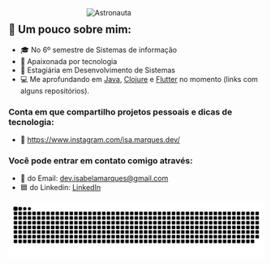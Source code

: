 
<img src="https://user-images.githubusercontent.com/61291155/105898723-8acab280-5ff8-11eb-86f8-571208c41457.png" width="350px" align="right" alt="Astronauta">

## 🔎 Um pouco sobre mim:

- 🎓 No 6º semestre de Sistemas de informação
- 💙 Apaixonada por tecnologia
- 💼 Estagiária em Desenvolvimento de Sistemas
- 💻 Me aprofundando em <a href="https://github.com/IsabelaMarques07/sprint-22">Java</a>, <a href="https://github.com/IsabelaMarques07/formacao-clojure">Clojure</a> e <a href="https://github.com/IsabelaMarques07/app-financas-flutter">Flutter</a> no momento (links com alguns repositórios).

### Conta em que compartilho projetos pessoais e dicas de tecnologia:
- 📱 https://www.instagram.com/isa.marques.dev/

### Você pode entrar em contato comigo através: 
- 📧 do Email: dev.isabelamarques@gmail.com
- 🟦 do Linkedin: [LinkedIn](https://www.linkedin.com/in/isabela-marques-dias/) <br>

<div>
 <img src="https://github.com/IsabelaMarques07/IsabelaMarques07/blob/output/github-contribution-grid-snake.svg">
</div>
